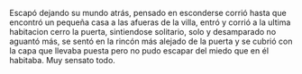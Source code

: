 Escapó dejando su mundo atrás, pensado en esconderse corrió hasta que encontró
un pequeña casa a las  afueras de la villa, entró y corrió  a la ultima
habitacion cerro la puerta, sintiendose solitario, solo y desamparado no
aguantó más, se sentó en la rincón más alejado de la puerta y se
cubrió con la capa que llevaba puesta pero no pudo escapar del miedo que en él
habitaba.
Muy sensato todo.
